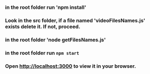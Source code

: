 
### in the root folder run 'npm install'

### Look in the src folder, if a file named 'videoFilesNames.js' exists delete it. If not, proceed.

### in the root folder 'node getFilesNames.js'

### in the root folder run `npm start`

### Open [http://localhost:3000](http://localhost:3000) to view it in your browser.
